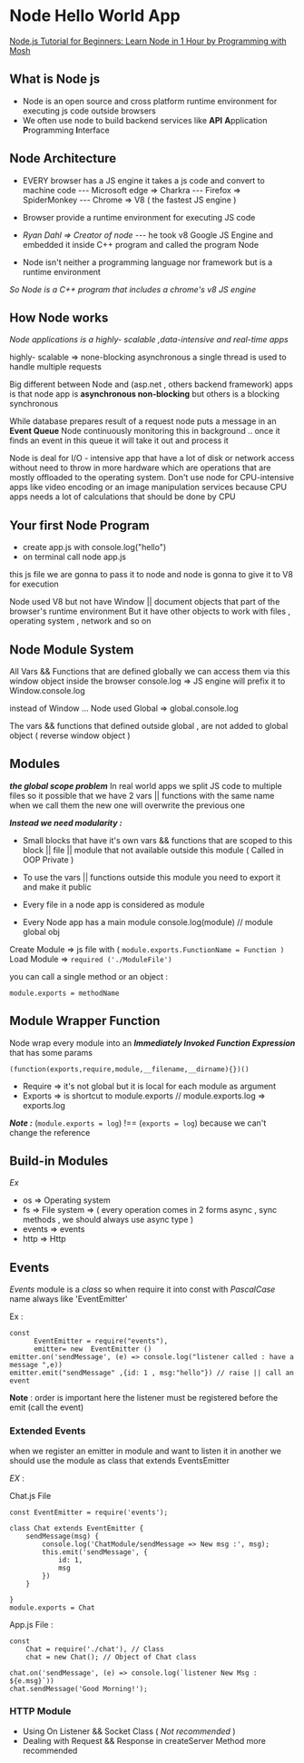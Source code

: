 
# Node Hello World App
[Node.js Tutorial for Beginners: Learn Node in 1 Hour  by Programming with Mosh ](https://www.youtube.com/watch?v=TlB_eWDSMt4)

## What is Node js
- Node is an open source and cross platform runtime environment for executing js code outside browsers 
- We often use node to build backend services like **API** **A**pplication **P**rogramming **I**nterface 

## Node Architecture

- EVERY browser has a JS engine  it takes a js code  and convert to machine code 
--- Microsoft edge =>  Charkra 
--- Firefox  => SpiderMonkey 
--- Chrome => V8 ( the fastest  JS engine )

- Browser provide a runtime environment for executing  JS code 

- *Ryan Dahl => Creator of node* 
--- he took v8  Google JS  Engine  and embedded it inside C++ program and called the program Node 
 - Node isn't neither  a programming language nor framework but is a runtime environment  

*So Node is a C++  program that includes a chrome's v8 JS engine*
 
## How Node works 

*Node applications is a highly- scalable ,data-intensive and real-time apps*

highly- scalable => none-blocking asynchronous 
a single thread  is used to handle multiple requests 

Big different between Node and (asp.net  , others backend framework) apps  is that node app is **asynchronous  non-blocking** but others is a blocking synchronous 

While database prepares result of a request  node puts a message in an **Event Queue** 
Node continuously monitoring this in background .. once it finds an event in this queue it will take it out and process it 

Node is deal for I/O - intensive app that have a lot of disk or network access without need to throw in more hardware which are operations that are mostly offloaded to the operating system.
Don't use node for CPU-intensive apps like video encoding or an image manipulation services  because CPU apps needs a lot of calculations that should be done by CPU 


## Your first Node Program 
- create app.js with console.log("hello") 
- on terminal call node app.js 

this js file we are gonna to pass it to node and node is gonna to give it to V8 for execution

Node used V8 but not have Window || document  objects that  part of the browser's  runtime environment 
But it have other objects to  work with files , operating system , network and so on


## Node Module System


All Vars && Functions that are defined globally we can access them via this window object  inside the browser
console.log => JS engine will prefix it to Window.console.log 

instead of Window ...  Node used Global => global.console.log 

The vars && functions that defined outside  global , are not added to global object ( reverse  window object )

## Modules

***the global scope problem*** 
In real world apps we split JS code to multiple files so it possible that we have 2 vars || functions with the same name 
when we call them the new one will overwrite the previous one

***Instead we need modularity :***
 - Small blocks that have it's own vars && functions that are scoped to this block || file || module  that not available outside this module ( Called in OOP Private )

- To use the vars || functions outside this module you need to export it and make it public
- Every file in a node app is considered as module
- Every Node app has a main module console.log(module) // module global obj

Create Module => js file with  ( `module.exports.FunctionName = Function )`
Load Module  => `required ('./ModuleFile')`

you can call a single method or an object :

    module.exports = methodName

## Module Wrapper Function

Node wrap every module into an  ***Immediately Invoked Function Expression*** that has some params 

    (function(exports,require,module,__filename,__dirname){})()

 - Require => it's not global but it is local for each module as argument 
- Exports => is shortcut to module.exports  //  module.exports.log => exports.log

***Note :*** (`module.exports = log`)  !== (`exports = log`) because we can't change the reference

## Build-in Modules
*Ex*
 - os => Operating system
 - fs => File system => ( every operation comes in 2 forms async , sync
   methods , we should  always use async type  )
 - events => events
 - http => Http

## Events 
 *Events* module is a *class*  so when require it into const with *PascalCase*  name always like 'EventEmitter'
 
 Ex :
  

    const 
	      EventEmitter = require("events"),
	      emitter= new  EventEmitter ()
    emitter.on('sendMessage', (e) => console.log("listener called : have a message ",e)) 
    emitter.emit("sendMessage" ,{id: 1 , msg:"hello"}) // raise || call an event 

**Note** : order is important here  the listener must be registered before the emit (call the event) 

### Extended Events 

when we register an emitter in module and want to listen it in another 
we should use the module as class  that extends EventsEmitter 

*EX* :

Chat.js  File

	const EventEmitter = require('events');
	
    class Chat extends EventEmitter {
        sendMessage(msg) {
            console.log('ChatModule/sendMessage => New msg :', msg);
            this.emit('sendMessage', {
                id: 1,
                msg
            })
        }

    }
    module.exports = Chat

App.js  File : 
	

    const 
        Chat = require('./chat'), // Class
        chat = new Chat(); // Object of Chat class
    
    chat.on('sendMessage', (e) => console.log(`listener New Msg : ${e.msg}`))
    chat.sendMessage('Good Morning!');

### HTTP Module

- Using On Listener &&  Socket Class ( *Not recommended* ) 
- Dealing with Request
 && Response in createServer Method  more recommended 